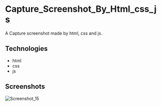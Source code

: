 # Capture_Screenshot_By_Html_css_js
A Capture screenshot made by html, css and js.

## Technologies
- html
- css
- js

## Screenshots
![Screenshot_15](https://user-images.githubusercontent.com/90706926/225510119-2adc0ce8-b5ce-4f43-9c56-1d485d1ee428.png)
